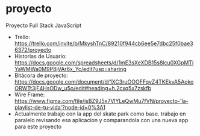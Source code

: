 # proyecto
Proyecto Full Stack JavaScript
- Trello: https://trello.com/invite/b/MkyshTnC/89210f944cb6ee5e7dbc25f0bae36372/proyecto
- Historias de Usuario: https://docs.google.com/spreadsheets/d/1mE3sXeXDB15s8lcu0XGpMTiYaWMWa0M9P8jVAr6x_Yc/edit?usp=sharing
- Bitácora de proyecto: https://docs.google.com/document/d/1XC3ruOOOFFqvZ4TKEkvA5AokoORWTt3jF4HsODw_u5o/edit#heading=h.2cxq5x7zskfb
- Wire Frame: https://www.figma.com/file/isBZ9J5x7VlYLeQwMu7fVN/proyecto-'la-playlist-de-tu-vida'?node-id=0%3A1
- Actualmente trabajo con la app del skate park como base. trabajo en paralelo revisando esa aplicacion y comparandola con una nueva app para este proyecto